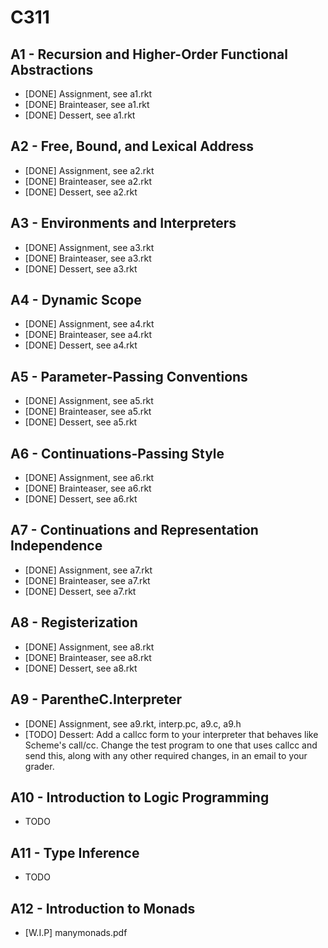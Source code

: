 # C311

## A1 - Recursion and Higher-Order Functional Abstractions
* [DONE] Assignment, see a1.rkt
* [DONE] Brainteaser, see a1.rkt
* [DONE] Dessert, see a1.rkt

## A2 - Free, Bound, and Lexical Address
* [DONE] Assignment, see a2.rkt
* [DONE] Brainteaser, see a2.rkt
* [DONE] Dessert, see a2.rkt

## A3 - Environments and Interpreters
* [DONE] Assignment, see a3.rkt
* [DONE] Brainteaser, see a3.rkt
* [DONE] Dessert, see a3.rkt

## A4 - Dynamic Scope
* [DONE] Assignment, see a4.rkt
* [DONE] Brainteaser, see a4.rkt
* [DONE] Dessert, see a4.rkt

## A5 - Parameter-Passing Conventions
* [DONE] Assignment, see a5.rkt
* [DONE] Brainteaser, see a5.rkt
* [DONE] Dessert, see a5.rkt

## A6 - Continuations-Passing Style
* [DONE] Assignment, see a6.rkt
* [DONE] Brainteaser, see a6.rkt
* [DONE] Dessert, see a6.rkt

## A7 - Continuations and Representation Independence
* [DONE] Assignment, see a7.rkt
* [DONE] Brainteaser, see a7.rkt
* [DONE] Dessert, see a7.rkt

## A8 - Registerization
* [DONE] Assignment, see a8.rkt
* [DONE] Brainteaser, see a8.rkt
* [DONE] Dessert, see a8.rkt

## A9 - ParentheC.Interpreter
* [DONE] Assignment, see a9.rkt, interp.pc, a9.c, a9.h
* [TODO] Dessert: Add a callcc form to your interpreter that behaves like Scheme's call/cc. Change the test program to one that uses callcc and send this, along with any other required changes, in an email to your grader.

## A10 - Introduction to Logic Programming
* TODO

## A11 - Type Inference
* TODO

## A12 - Introduction to Monads
* [W.I.P] manymonads.pdf
